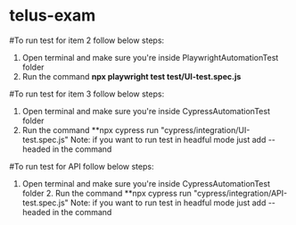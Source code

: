 # telus-exam

#To run test for item 2 follow below steps:
  1. Open terminal and make sure you're inside PlaywrightAutomationTest folder
  2. Run the command **npx playwright test test/UI-test.spec.js**

#To run test for item 3 follow below steps:
  1. Open terminal and make sure you're inside CypressAutomationTest folder
  2. Run the command **npx cypress run "cypress/integration/UI-test.spec.js"
     Note: if you want to run test in headful mode just add --headed in the command
     
#To run test for API follow below steps:
  1. Open terminal and make sure you're inside CypressAutomationTest folder
    2. Run the command **npx cypress run "cypress/integration/API-test.spec.js"
     Note: if you want to run test in headful mode just add --headed in the command
  
